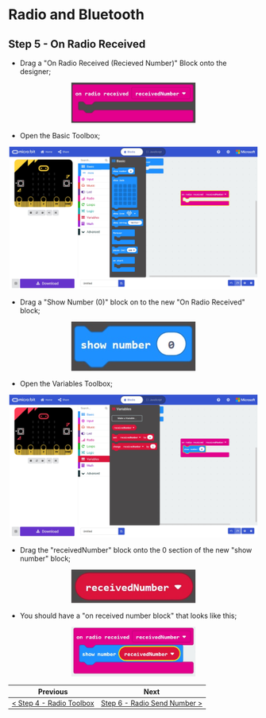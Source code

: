 # Radio and Bluetooth #

## Step 5 - On Radio Received ##

- Drag a "On Radio Received (Recieved Number)" Block onto the designer;

<p align="center">
    <img src="images/5-radio-received-block.jpg" width="250px" >
</p>

- Open the Basic Toolbox;

<p align="center">
    <img src="images/5-basic-toolbox.jpg" width="500px" >
</p>

- Drag a "Show Number (0)" block on to the new "On Radio Received" block;

<p align="center">
    <img src="images/5-show-number.jpg" width="250px" >
</p>

- Open the Variables Toolbox;

<p align="center">
    <img src="images/5-variables-toolbox.jpg" width="500px" >
</p>

- Drag the "receivedNumber" block onto the 0 section of the new "show number" block;

<p align="center">
    <img src="images/5-received-number-block.jpg" width="250px" >
</p>

- You should have a "on received number block" that looks like this;

<p align="center">
    <img src="images/5-received-number-block-placed.jpg" width="250px" >
</p>

| Previous | Next |
| -------- | ---- |
| [< Step 4 - Radio Toolbox](4-radio-toolbox.md) | [Step 6 - Radio Send Number >](6-radio-send-number.md) |